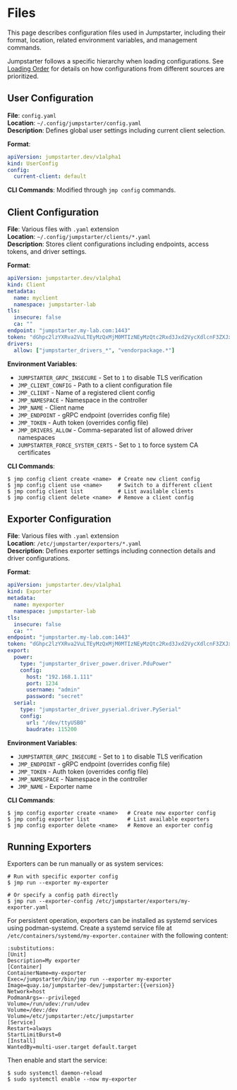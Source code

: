 # Files

This page describes configuration files used in Jumpstarter, including their
format, location, related environment variables, and management commands.

Jumpstarter follows a specific hierarchy when loading configurations. See
[Loading Order](loading-order.md) for details on how configurations from
different sources are prioritized.

## User Configuration

**File**: `config.yaml`  
**Location**: `~/.config/jumpstarter/config.yaml`  
**Description**: Defines global user settings including current client
selection.  

**Format**:
```yaml
apiVersion: jumpstarter.dev/v1alpha1
kind: UserConfig
config:
  current-client: default
```

**CLI Commands**: Modified through `jmp config` commands.

## Client Configuration

**File**: Various files with `.yaml` extension  
**Location**: `~/.config/jumpstarter/clients/*.yaml`  
**Description**: Stores client configurations including endpoints, access
tokens, and driver settings.  

**Format**:
```yaml
apiVersion: jumpstarter.dev/v1alpha1
kind: Client
metadata:
  name: myclient
  namespace: jumpstarter-lab
tls:
  insecure: false
  ca: ""
endpoint: "jumpstarter.my-lab.com:1443"
token: "dGhpc2lzYXRva2VuLTEyMzQxMjM0MTIzNEyMzQtc2Rxd3Jxd2VycXdlcnF3ZXJxd2VyLTEyMzQxMjM0MTIz"
drivers:
  allow: ["jumpstarter_drivers_*", "vendorpackage.*"]
```

**Environment Variables**:
- `JUMPSTARTER_GRPC_INSECURE` - Set to `1` to disable TLS verification
- `JMP_CLIENT_CONFIG` - Path to a client configuration file
- `JMP_CLIENT` - Name of a registered client config
- `JMP_NAMESPACE` - Namespace in the controller
- `JMP_NAME` - Client name
- `JMP_ENDPOINT` - gRPC endpoint (overrides config file)
- `JMP_TOKEN` - Auth token (overrides config file)
- `JMP_DRIVERS_ALLOW` - Comma-separated list of allowed driver namespaces
- `JUMPSTARTER_FORCE_SYSTEM_CERTS` - Set to `1` to force system CA certificates

**CLI Commands**:
```console
$ jmp config client create <name>  # Create new client config
$ jmp config client use <name>     # Switch to a different client
$ jmp config client list           # List available clients
$ jmp config client delete <name>  # Remove a client config
```

## Exporter Configuration

**File**: Various files with `.yaml` extension  
**Location**: `/etc/jumpstarter/exporters/*.yaml`  
**Description**: Defines exporter settings including connection details and
driver configurations.  

**Format**:
```yaml
apiVersion: jumpstarter.dev/v1alpha1
kind: Exporter
metadata:
  name: myexporter
  namespace: jumpstarter-lab
tls:
  insecure: false
  ca: ""
endpoint: "jumpstarter.my-lab.com:1443"
token: "dGhpc2lzYXRva2VuLTEyMzQxMjM0MTIzNEyMzQtc2Rxd3Jxd2VycXdlcnF3ZXJxd2VyLTEyMzQxMjM0MTIz"
export:
  power:
    type: "jumpstarter_driver_power.driver.PduPower"
    config:
      host: "192.168.1.111"
      port: 1234
      username: "admin"
      password: "secret"
  serial:
    type: "jumpstarter_driver_pyserial.driver.PySerial"
    config:
      url: "/dev/ttyUSB0"
      baudrate: 115200
```

**Environment Variables**:
- `JUMPSTARTER_GRPC_INSECURE` - Set to `1` to disable TLS verification
- `JMP_ENDPOINT` - gRPC endpoint (overrides config file)
- `JMP_TOKEN` - Auth token (overrides config file)
- `JMP_NAMESPACE` - Namespace in the controller
- `JMP_NAME` - Exporter name

**CLI Commands**:
```console
$ jmp config exporter create <name>   # Create new exporter config
$ jmp config exporter list            # List available exporters
$ jmp config exporter delete <name>   # Remove an exporter config
```

## Running Exporters

Exporters can be run manually or as system services:

```console
# Run with specific exporter config
$ jmp run --exporter my-exporter

# Or specify a config path directly
$ jmp run --exporter-config /etc/jumpstarter/exporters/my-exporter.yaml
```

For persistent operation, exporters can be installed as systemd services using
podman-systemd. Create a systemd service file at
`/etc/containers/systemd/my-exporter.container` with the following content:

```{code-block} ini
:substitutions:
[Unit]
Description=My exporter
[Container]
ContainerName=my-exporter
Exec=/jumpstarter/bin/jmp run --exporter my-exporter
Image=quay.io/jumpstarter-dev/jumpstarter:{{version}}
Network=host
PodmanArgs=--privileged
Volume=/run/udev:/run/udev
Volume=/dev:/dev
Volume=/etc/jumpstarter:/etc/jumpstarter
[Service]
Restart=always
StartLimitBurst=0
[Install]
WantedBy=multi-user.target default.target
```

Then enable and start the service:

```console
$ sudo systemctl daemon-reload
$ sudo systemctl enable --now my-exporter
```
